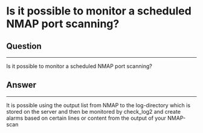 # Is it possible to monitor a scheduled NMAP port scanning?

## Question

* * * * *

Is it possible to monitor a scheduled NMAP port scanning?

## Answer

* * * * *

It is possible using the output list from NMAP to the log-directory which is stored on the server and then be monitored by check\_log2 and create alarms based on certain lines or content from the output of your NMAP-scan
